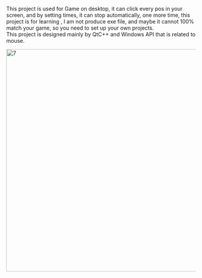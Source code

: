This project is used for Game on desktop, it can click every pos in your screen, and by setting times, it can stop automatically, one more time, this project is for learning , I am not produce exe file, and maybe it cannot 100% match your game, so you need to set up your own projects.        
This project is designed mainly by QtC++ and Windows API that is related to mouse.      

<img width="590" alt="7" src="https://github.com/user-attachments/assets/ebe1da82-25ce-4026-a9bd-e721fd18e317" />
